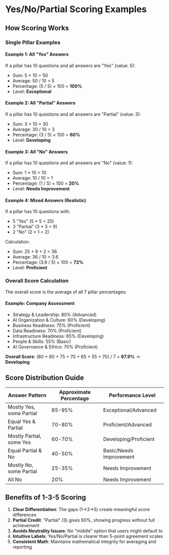 # Yes/No/Partial Scoring Examples

## How Scoring Works

### Single Pillar Examples

#### Example 1: All "Yes" Answers
If a pillar has 10 questions and all answers are "Yes" (value: 5):
- Sum: 5 × 10 = 50
- Average: 50 / 10 = 5
- Percentage: (5 / 5) × 100 = **100%**
- Level: **Exceptional**

#### Example 2: All "Partial" Answers
If a pillar has 10 questions and all answers are "Partial" (value: 3):
- Sum: 3 × 10 = 30
- Average: 30 / 10 = 3
- Percentage: (3 / 5) × 100 = **60%**
- Level: **Developing**

#### Example 3: All "No" Answers
If a pillar has 10 questions and all answers are "No" (value: 1):
- Sum: 1 × 10 = 10
- Average: 10 / 10 = 1
- Percentage: (1 / 5) × 100 = **20%**
- Level: **Needs Improvement**

#### Example 4: Mixed Answers (Realistic)
If a pillar has 10 questions with:
- 5 "Yes" (5 × 5 = 25)
- 3 "Partial" (3 × 3 = 9)
- 2 "No" (2 × 1 = 2)

Calculation:
- Sum: 25 + 9 + 2 = 36
- Average: 36 / 10 = 3.6
- Percentage: (3.6 / 5) × 100 = **72%**
- Level: **Proficient**

### Overall Score Calculation

The overall score is the average of all 7 pillar percentages:

#### Example: Company Assessment
- Strategy & Leadership: 80% (Advanced)
- AI Organization & Culture: 60% (Developing)
- Business Readiness: 75% (Proficient)
- Data Readiness: 70% (Proficient)
- Infrastructure Readiness: 65% (Developing)
- People & Skills: 55% (Basic)
- AI Governance & Ethics: 70% (Proficient)

**Overall Score**: (80 + 60 + 75 + 70 + 65 + 55 + 70) / 7 = **67.9%** → **Developing**

## Score Distribution Guide

| Answer Pattern | Approximate Percentage | Performance Level |
|----------------|----------------------|-------------------|
| Mostly Yes, some Partial | 85-95% | Exceptional/Advanced |
| Equal Yes & Partial | 70-80% | Proficient/Advanced |
| Mostly Partial, some Yes | 60-70% | Developing/Proficient |
| Equal Partial & No | 40-50% | Basic/Needs Improvement |
| Mostly No, some Partial | 25-35% | Needs Improvement |
| All No | 20% | Needs Improvement |

## Benefits of 1-3-5 Scoring

1. **Clear Differentiation**: The gaps (1→3→5) create meaningful score differences
2. **Partial Credit**: "Partial" (3) gives 60%, showing progress without full achievement
3. **Avoids Neutrality Issues**: No "middle" option that users might default to
4. **Intuitive Labels**: Yes/No/Partial is clearer than 5-point agreement scales
5. **Consistent Math**: Maintains mathematical integrity for averaging and reporting
